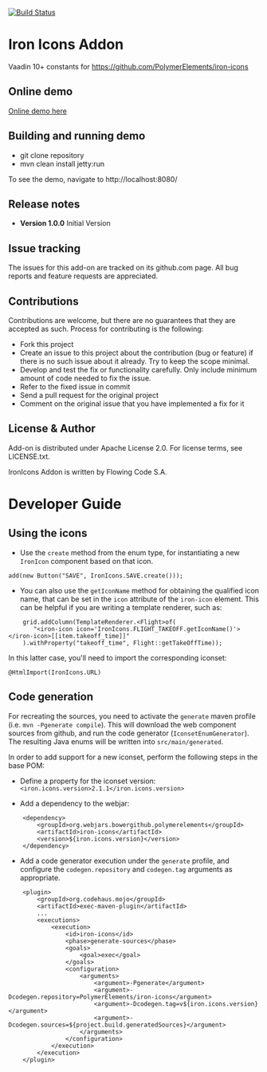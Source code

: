 [![Build Status](https://jenkins.flowingcode.com/job/IronIcons-addon/badge/icon)](https://jenkins.flowingcode.com/job/IronIcons-addon)

# Iron Icons Addon

Vaadin 10+ constants for https://github.com/PolymerElements/iron-icons

## Online demo

[Online demo here](http://addonsv10.flowingcode.com/iron-icons)

## Building and running demo

- git clone repository
- mvn clean install jetty:run

To see the demo, navigate to http://localhost:8080/

## Release notes

- **Version 1.0.0** Initial Version

## Issue tracking

The issues for this add-on are tracked on its github.com page. All bug reports and feature requests are appreciated. 

## Contributions

Contributions are welcome, but there are no guarantees that they are accepted as such. Process for contributing is the following:

- Fork this project
- Create an issue to this project about the contribution (bug or feature) if there is no such issue about it already. Try to keep the scope minimal.
- Develop and test the fix or functionality carefully. Only include minimum amount of code needed to fix the issue.
- Refer to the fixed issue in commit
- Send a pull request for the original project
- Comment on the original issue that you have implemented a fix for it

## License & Author

Add-on is distributed under Apache License 2.0. For license terms, see LICENSE.txt.

IronIcons Addon is written by Flowing Code S.A.


# Developer Guide

## Using the icons

- Use the `create` method from the enum type, for instantiating a new `IronIcon` component based on that icon.
```
add(new Button("SAVE", IronIcons.SAVE.create()));
```

- You can also use the `getIconName` method for obtaining the qualified icon name, that can be set in the `icon` attribute of the `iron-icon` element. This can be helpful if you are writing a template renderer, such as:
```
	grid.addColumn(TemplateRenderer.<Flight>of(
	   "<iron-icon icon='IronIcons.FLIGHT_TAKEOFF.getIconName()'></iron-icon>[[item.takeoff_time]]"
	).withProperty("takeoff_time", Flight::getTakeOffTime));
```

In this latter case, you'll need to import the corresponding iconset:
```
@HtmlImport(IronIcons.URL)
```

## Code generation

For recreating the sources, you need to activate the `generate` maven profile (i.e. `mvn -Pgenerate compile`). This will download the web component sources from github, and run the code generator (`IconsetEnumGenerator`). The resulting Java enums will be written into `src/main/generated`.

In order to add support for a new iconset, perform the following steps in the base POM:

- Define a property for the iconset version:
`<iron.icons.version>2.1.1</iron.icons.version>`

- Add a dependency to the webjar:
```
    <dependency>
        <groupId>org.webjars.bowergithub.polymerelements</groupId>
        <artifactId>iron-icons</artifactId>
        <version>${iron.icons.version}</version>
    </dependency>
```

- Add a code generator execution under the `generate` profile, and configure the `codegen.repository` and `codegen.tag` arguments as appropriate.
```
    <plugin>    
        <groupId>org.codehaus.mojo</groupId>
        <artifactId>exec-maven-plugin</artifactId>
        ...
        <executions>
            <execution>
                <id>iron-icons</id>
                <phase>generate-sources</phase>
                <goals>
                    <goal>exec</goal>
                </goals>
                <configuration>
                    <arguments>
                        <argument>-Pgenerate</argument>
                        <argument>-Dcodegen.repository=PolymerElements/iron-icons</argument>
                        <argument>-Dcodegen.tag=v${iron.icons.version}</argument>
                        <argument>-Dcodegen.sources=${project.build.generatedSources}</argument>
                    </arguments>
                </configuration>
            </execution>
        </execution>
    </plugin>
```	
